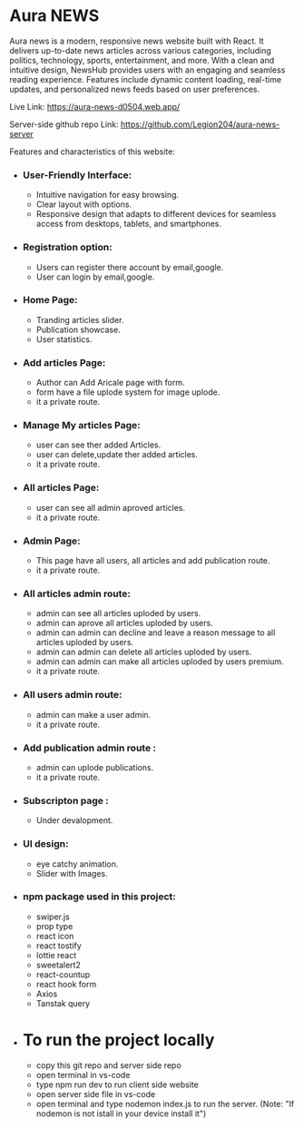 # Aura NEWS

Aura news is a modern, responsive news website built with React. It delivers up-to-date news articles across various categories, including politics, technology, sports, entertainment, and more. With a clean and intuitive design, NewsHub provides users with an engaging and seamless reading experience. Features include dynamic content loading, real-time updates, and personalized news feeds based on user preferences.

Live Link: https://aura-news-d0504.web.app/

Server-side github repo Link: https://github.com/Legion204/aura-news-server

Features and characteristics of this website:

- ### User-Friendly Interface:

  - Intuitive navigation for easy browsing.
  - Clear layout with options.
  - Responsive design that adapts to different devices for seamless access from desktops, tablets, and smartphones.

- ### Registration option:

  - Users can register there account by email,google.
  - User can login by email,google.

- ### Home Page:
  - Tranding articles slider.
  - Publication showcase.
  - User statistics.
- ### Add articles Page:
  - Author can Add Aricale page with form.
  - form have a file uplode system for image uplode.
  - it a private route.
- ### Manage My articles Page:
  - user can see ther added Articles.
  - user can delete,update ther added articles.
  - it a private route.
- ### All articles Page:
  - user can see all admin aproved articles.
  - it a private route.
- ### Admin Page:
  - This page have all users, all articles and add publication route.
  - it a private route.
- ### All articles admin route:
  - admin can see all articles uploded by users.
  - admin can aprove all articles uploded by users.
  - admin can admin can decline and leave a reason message to all articles uploded by users.
  - admin can admin can delete all articles uploded by users.
  - admin can admin can make all articles uploded by users premium.
  - it a private route.
- ### All users admin route:
  - admin can make a user admin.
  - it a private route.
- ### Add publication admin route :
  - admin can uplode publications.
  - it a private route.
- ### Subscripton page :

  - Under devalopment.

- ### UI design:

  - eye catchy animation.
  - Slider with Images.

- ### npm package used in this project:
  - swiper.js
  - prop type
  - react icon
  - react tostify
  - lottie react
  - sweetalert2
  - react-countup
  - react hook form
  - Axios
  - Tanstak query

 - # To run the project locally
    - copy this git repo and server side repo  
    - open terminal in vs-code  
    - type npm run dev to run client side website  
    - open server side file in vs-code  
    - open terminal and type nodemon index.js to run the server. (Note: "If nodemon is not istall in your device install it")  
